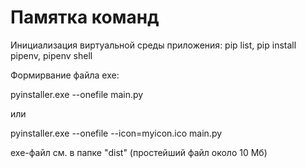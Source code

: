 
# Памятка команд
Инициализация виртуальной среды приложения:
pip list, pip install pipenv, pipenv shell

Формирвание файла exe: 

pyinstaller.exe --onefile main.py

или

pyinstaller.exe --onefile --icon=myicon.ico main.py

exe-файл см. в папке "dist" (простейший файл около 10 Мб)


